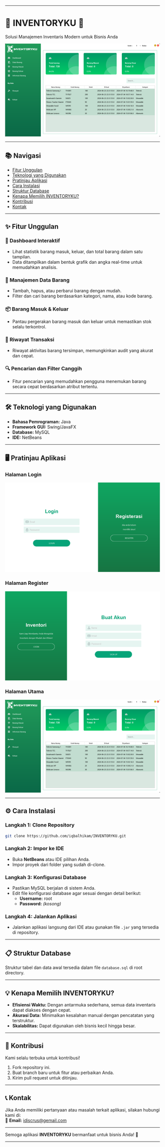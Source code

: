 
---

# 🌟 **INVENTORYKU** 🌟  
Solusi Manajemen Inventaris Modern untuk Bisnis Anda  

![Logo](Screenshot.png)

---

## 📚 **Navigasi**  
- [Fitur Unggulan](#-fitur-unggulan)  
- [Teknologi yang Digunakan](#️-teknologi-yang-digunakan)  
- [Pratinjau Aplikasi](#️-pratinjau-aplikasi)  
- [Cara Instalasi](#-cara-instalasi)  
- [Struktur Database](#-struktur-database)  
- [Kenapa Memilih INVENTORYKU?](#-kenapa-memilih-inventoryku)  
- [Kontribusi](#-kontribusi)  
- [Kontak](#-kontak)  

---

## ✨ **Fitur Unggulan**  
### 🚀 **Dashboard Interaktif**  
- Lihat statistik barang masuk, keluar, dan total barang dalam satu tampilan.  
- Data ditampilkan dalam bentuk grafik dan angka real-time untuk memudahkan analisis.

### 🛒 **Manajemen Data Barang**  
- Tambah, hapus, atau perbarui barang dengan mudah.  
- Filter dan cari barang berdasarkan kategori, nama, atau kode barang.  

### 📦 **Barang Masuk & Keluar**  
- Pantau pergerakan barang masuk dan keluar untuk memastikan stok selalu terkontrol.  

### 📜 **Riwayat Transaksi**  
- Riwayat aktivitas barang tersimpan, memungkinkan audit yang akurat dan cepat.

### 🔍 **Pencarian dan Filter Canggih**  
- Fitur pencarian yang memudahkan pengguna menemukan barang secara cepat berdasarkan atribut tertentu.  

---

## 🛠️ **Teknologi yang Digunakan**  
- **Bahasa Pemrograman:** Java  
- **Framework GUI:** Swing/JavaFX  
- **Database:** MySQL  
- **IDE:** NetBeans  

---

## 🖥️ **Pratinjau Aplikasi**  

### **Halaman Login**  
![LOGIN](Login.png)  

### **Halaman Register**  
![REGISTER](Register.png)  

### **Halaman Utama**  
![INVENTORYKU](Screenshot.png)  

---

## ⚙️ **Cara Instalasi**  
### Langkah 1: Clone Repository  
```bash  
git clone https://github.com/iqbalhikam/INVENTORYKU.git  
```  

### Langkah 2: Impor ke IDE  
- Buka **NetBeans** atau IDE pilihan Anda.  
- Impor proyek dari folder yang sudah di-clone.  

### Langkah 3: Konfigurasi Database  
- Pastikan MySQL berjalan di sistem Anda.  
- Edit file konfigurasi database agar sesuai dengan detail berikut:  
  - **Username:** root  
  - **Password:** *(kosong)*  

### Langkah 4: Jalankan Aplikasi  
- Jalankan aplikasi langsung dari IDE atau gunakan file `.jar` yang tersedia di repository.  

---

## 📋 **Struktur Database**  
Struktur tabel dan data awal tersedia dalam file `database.sql` di root directory.  

---

## 💡 **Kenapa Memilih INVENTORYKU?**  
- **Efisiensi Waktu:** Dengan antarmuka sederhana, semua data inventaris dapat diakses dengan cepat.  
- **Akurasi Data:** Minimalkan kesalahan manual dengan pencatatan yang terstruktur.  
- **Skalabilitas:** Dapat digunakan oleh bisnis kecil hingga besar.  

---

## 🤝 **Kontribusi**  
Kami selalu terbuka untuk kontribusi!  
1. Fork repository ini.  
2. Buat branch baru untuk fitur atau perbaikan Anda.  
3. Kirim pull request untuk ditinjau.  

---

## 📞 **Kontak**  
Jika Anda memiliki pertanyaan atau masalah terkait aplikasi, silakan hubungi kami di:  
📧 **Email:** idiscrus@gemail.com  

---

Semoga aplikasi **INVENTORYKU** bermanfaat untuk bisnis Anda! 🚀  

--- 
